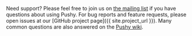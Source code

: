 Need support? Please feel free to join us on [the mailing list](https://groups.google.com/d/forum/pushy-apns) if you have questions about using Pushy. For bug reports and feature requests, please open issues at our [GitHub project page]({{ site.project_url }}). Many common questions are also answered on the [Pushy wiki](https://github.com/jchambers/pushy/wiki).